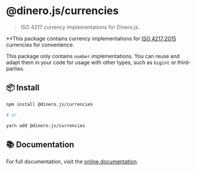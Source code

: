 # @dinero.js/currencies

> ISO 4217 currency implementations for Dinero.js.

\*\*This package contains currency implementations for [ISO 4217:2015](https://www.iso.org/iso-4217-currency-codes.html) currencies for convenience.

This package only contains `number` implementations. You can reuse and adapt them in your code for usage with other types, such as `bigint` or third-parties.

## 📦 Install

```sh
npm install @dinero.js/currencies

# or

yarn add @dinero.js/currencies
```

## 📚 Documentation

For full documentation, visit the [online documentation](https://v2.dinerojs.com/docs).
